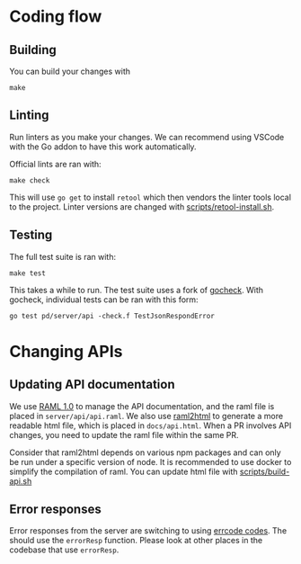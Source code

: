 # Coding flow

## Building

You can build your changes with

    make

## Linting

Run linters as you make your changes.
We can recommend using VSCode with the Go addon to have this work automatically.

Official lints are ran with:

    make check

This will use `go get` to install `retool` which then vendors the linter tools local to the project.
Linter versions are changed with [scripts/retool-install.sh](../scripts/retool-install.sh).

## Testing

The full test suite is ran with:

    make test

This takes a while to run. The test suite uses a fork of [gocheck](http://labix.org/gocheck). With gocheck, individual tests can be ran with this form:

    go test pd/server/api -check.f TestJsonRespondError

# Changing APIs

## Updating API documentation

We use [RAML 1.0](https://github.com/raml-org/raml-spec/blob/master/versions/raml-10/raml-10.md) to manage the API documentation, and the raml file is placed in `server/api/api.raml`. We also use [raml2html](https://github.com/raml2html/raml2html) to generate a more readable html file, which is placed in `docs/api.html`. When a PR involves API changes, you need to update the raml file within the same PR.

Consider that raml2html depends on various npm packages and can only be run under a specific version of node. It is recommended to use docker to simplify the compilation of raml. You can update html file with [scripts/build-api.sh](../scripts/build-api.sh)

## Error responses

Error responses from the server are switching to using [errcode codes](https://github.com/pingcap/errcode).
The should use the `errorResp` function. Please look at other places in the codebase that use `errorResp`.
